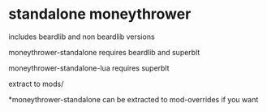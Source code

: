 # standalone moneythrower

includes beardlib and non beardlib versions

moneythrower-standalone requires beardlib and superblt

moneythrower-standalone-lua requires superblt

extract to mods/

*moneythrower-standalone can be extracted to mod-overrides if you want
